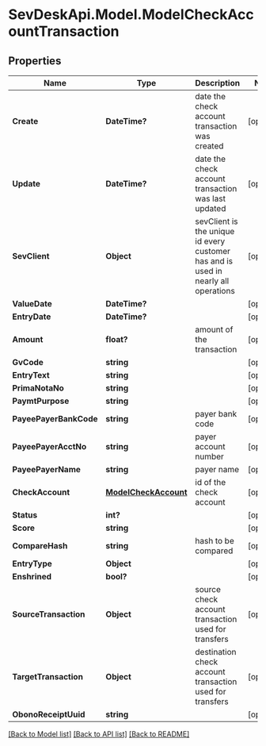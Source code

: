 # SevDeskApi.Model.ModelCheckAccountTransaction
## Properties

Name | Type | Description | Notes
------------ | ------------- | ------------- | -------------
**Create** | **DateTime?** | date the check account transaction was created | [optional] 
**Update** | **DateTime?** | date the check account transaction was last updated | [optional] 
**SevClient** | **Object** | sevClient is the unique id every customer has and is used in nearly all operations | [optional] 
**ValueDate** | **DateTime?** |  | [optional] 
**EntryDate** | **DateTime?** |  | [optional] 
**Amount** | **float?** | amount of the transaction | [optional] 
**GvCode** | **string** |  | [optional] 
**EntryText** | **string** |  | [optional] 
**PrimaNotaNo** | **string** |  | [optional] 
**PaymtPurpose** | **string** |  | [optional] 
**PayeePayerBankCode** | **string** | payer bank code | [optional] 
**PayeePayerAcctNo** | **string** | payer account number | [optional] 
**PayeePayerName** | **string** | payer name | [optional] 
**CheckAccount** | [**ModelCheckAccount**](ModelCheckAccount.md) | id of the check account | [optional] 
**Status** | **int?** |  | [optional] 
**Score** | **string** |  | [optional] 
**CompareHash** | **string** | hash to be compared | [optional] 
**EntryType** | **Object** |  | [optional] 
**Enshrined** | **bool?** |  | [optional] 
**SourceTransaction** | **Object** | source check account transaction used for transfers | [optional] 
**TargetTransaction** | **Object** | destination check account transaction used for transfers | [optional] 
**ObonoReceiptUuid** | **string** |  | [optional] 

[[Back to Model list]](../README.md#documentation-for-models) [[Back to API list]](../README.md#documentation-for-api-endpoints) [[Back to README]](../README.md)

